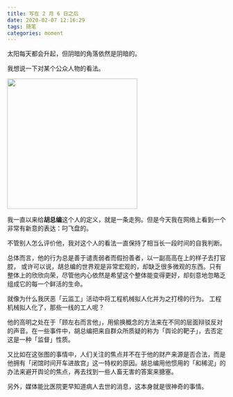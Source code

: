 ```yaml
---
title: 写在 2 月 6 日之后
date: 2020-02-07 12:16:29
tags: 随笔
categories: moment
---
```


太阳每天都会升起，但阴暗的角落依然是阴暗的。

我想说一下对某个公众人物的看法。

<img src="https://imgur.itypen.com/picgo/20200207212937.jpg_itp" width="300" class="right"/>

我一直以来给**胡总编**这个人的定义，就是一条走狗。但是今天我在网络上看到一个非常有新意的表达：叼飞盘的。

不管别人怎么评价他，我对这个人的看法一直保持了相当长一段时间的自我判断。

总体而言，他的行为总是善于谴责弱者而假扮善者，以一副高高在上的样子去打官腔，
或许可以说，胡总编的世界观是非常宏观的，却缺乏很多微观的东西。只有整体上的欣欣向荣，尽管他内心依然是希望这个整体能变得更好，却刻意地忽略乏组成它的每一个鲜活的生命。

就像为什么我厌恶「云监工」活动中将工程机械拟人化并为之打榜的行为。
工程机械拟人化了，那些一线的工人呢？

他的高明之处在于「顾左右而言他」，用偷换概念的方法来在不同的层面辩驳反对的声音。在一些事件中，胡总编把来自群众所质疑的称为「舆论的靶子」，去否定这是一种「监督」性质。

又比如在这张图的事情中，人们关注的焦点并不在于他的财产来源是否合法，而是他拥有「闭馆时间开车进故宫」这一特权的原因。胡总编用他惯用的「和稀泥」的办法来避开舆论的焦点，再去找到一些人畜无害的答案来搪塞。

另外，媒体能比医院更早知道病人去世的消息，这本身就是很神奇的事情。
